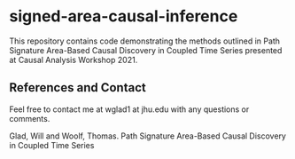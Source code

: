 # signed-area-causal-inference
This repository contains code demonstrating the methods outlined in Path Signature Area-Based Causal Discovery in Coupled Time Series presented at Causal Analysis Workshop 2021.

## References and Contact
Feel free to contact me at wglad1 at jhu.edu with any questions or comments. 

Glad, Will and Woolf, Thomas. Path Signature Area-Based Causal Discovery in Coupled Time Series
